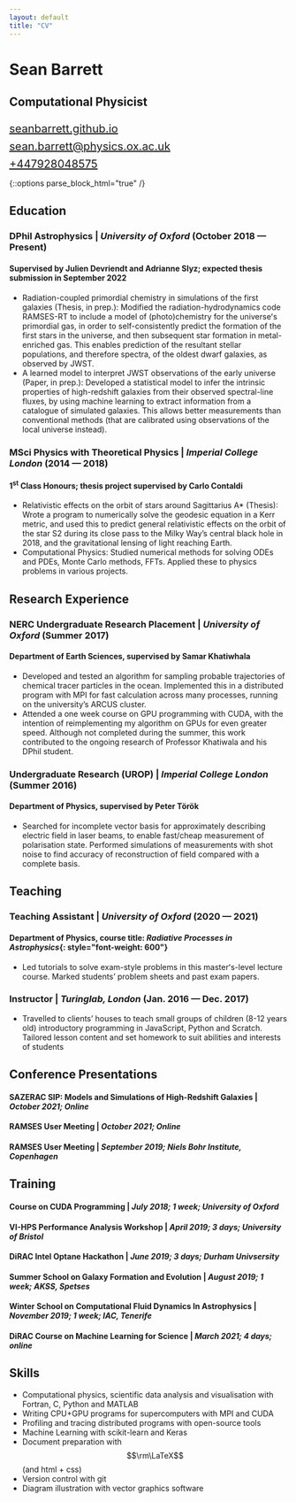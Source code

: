 ```yaml
---
layout: default
title: "CV"
---
```

<div class="cv-header-wrapper">
    <div class="cv-header">
        <div>
            <h1>Sean Barrett</h1>
            <h2>Computational Physicist</h2>
        </div>
        <div>
            <div class="cv-text-mono" style="margin: 1.5rem 0 0 0;font-size: 1.25rem">
                <a href="https://seanbarrett.github.io/">seanbarrett.github.io</a>
            </div>
            <div class="cv-text-mono" style="margin: 0.5rem 0 0 0; font-size: 1.25rem">
                <a href="mailto:sean.barrett@physics.ox.ac.uk">sean.barrett@physics.ox.ac.uk</a>
            </div>
            <div class="cv-text-mono" style="margin: 0.5rem 0 0 0;font-size: 1.25rem">
                <a href="tel:+447928048575">+447928048575</a>
            </div>
        </div>
    </div>
</div>

{::options parse_block_html="true" /}

<div class="cv-body-wrapper">
<div class="cv-body">

## Education

### DPhil Astrophysics | *University of Oxford* <span class="cv-text-right">(October 2018 &#x2014; Present)</span>

#### Supervised by Julien Devriendt and Adrianne Slyz; expected thesis submission in September 2022

* <span class="cv-text-list-title">Radiation-coupled primordial chemistry in simulations of the first galaxies (Thesis, in prep.): </span> Modified the radiation-hydrodynamics code RAMSES-RT to include a model of (photo)chemistry for the universeʻs primordial gas, in order to self-consistently predict the formation of the first stars in the universe, and then subsequent star formation in metal-enriched gas. This enables prediction of the resultant stellar populations, and therefore spectra, of the oldest dwarf galaxies, as observed by JWST.
* <span class="cv-text-list-title">A learned model to interpret JWST observations of the early universe (Paper, in prep.): </span> Developed a statistical model to infer the intrinsic properties of high-redshift galaxies from their observed spectral-line fluxes, by using machine learning to extract information from a catalogue of simulated galaxies. This allows better measurements than conventional methods (that are calibrated using observations of the local universe instead).

### MSci Physics with Theoretical Physics | *Imperial College London* <span class="cv-text-right">(2014 &#x2014; 2018)</span>
#### 1<sup>st</sup> Class Honours; thesis project supervised by Carlo Contaldi

* <span class="cv-text-list-title">Relativistic effects on the orbit of stars around Sagittarius A* (Thesis): </span> Wrote a program to numerically solve the geodesic equation in a Kerr metric, and used this to predict general relativistic effects on the orbit of the star S2 during its close pass to the Milky Wayʼs central black hole in 2018, and the gravitational lensing of light reaching Earth.
* <span class="cv-text-list-title">Computational Physics: </span> Studied numerical methods for solving ODEs and PDEs, Monte Carlo methods, FFTs. Applied these to physics problems in various projects.

## Research Experience

### NERC Undergraduate Research Placement | *University of Oxford* <span class="cv-text-right">(Summer 2017)</span>
#### Department of Earth Sciences, supervised by Samar Khatiwhala

* Developed and tested an algorithm for sampling probable trajectories of chemical tracer particles in the ocean. Implemented this in a distributed program with MPI for fast calculation across many processes, running on the universityʼs ARCUS cluster.
* Attended a one week course on GPU programming with CUDA, with the intention of reimplementing my algorithm on GPUs for even greater speed. Although not completed during the summer, this work contributed to the ongoing research of Professor Khatiwala and his DPhil student.

### Undergraduate Research (UROP) | *Imperial College London* <span class="cv-text-right">(Summer 2016)</span>
#### Department of Physics, supervised by Peter Török

* Searched for incomplete vector basis for approximately describing electric field in laser beams, to enable fast/cheap measurement of polarisation state. Performed simulations of measurements with shot noise to find accuracy of reconstruction of field compared with a complete basis.

## Teaching

### Teaching Assistant | *University of Oxford* <span class="cv-text-right">(2020 &#x2014; 2021)</span>
#### Department of Physics, course title: *Radiative Processes in Astrophysics*{: style="font-weight: 600"}

* Led tutorials to solve exam-style problems in this masterʻs-level lecture course. Marked studentsʼ problem sheets and past exam papers.

### Instructor | *Turinglab, London* <span class="cv-text-right">(Jan. 2016 &#x2014; Dec. 2017)</span>

* Travelled to clientsʼ houses to teach small groups of children (8-12 years old) introductory programming in JavaScript, Python and Scratch. Tailored lesson content and set homework to suit abilities and interests of students

## Conference Presentations

#### SAZERAC SIP: Models and Simulations of High-Redshift Galaxies | *October 2021; Online*

#### RAMSES User Meeting | *October 2021; Online*

#### RAMSES User Meeting | *September 2019; Niels Bohr Institute, Copenhagen*

## Training

#### Course on CUDA Programming | *July 2018; 1 week; University of Oxford*
#### VI-HPS Performance Analysis Workshop | *April 2019; 3 days; University of Bristol*
#### DiRAC Intel Optane Hackathon | *June 2019; 3 days; Durham Univsersity*
#### Summer School on Galaxy Formation and Evolution | *August 2019; 1 week; AKSS, Spetses*
#### Winter School on Computational Fluid Dynamics In Astrophysics | *November 2019; 1 week; IAC, Tenerife*
#### DiRAC Course on Machine Learning for Science | *March 2021; 4 days; online*

## Skills
* Computational physics, scientific data analysis and visualisation with Fortran, C, Python and MATLAB
* Writing CPU+GPU programs for supercomputers with MPI and CUDA
* Profiling and tracing distributed programs with open-source tools
* Machine Learning with scikit-learn and Keras
* Document preparation with $$\rm\LaTeX$$ (and html + css)
* Version control with git
* Diagram illustration with vector graphics software

</div>
</div>